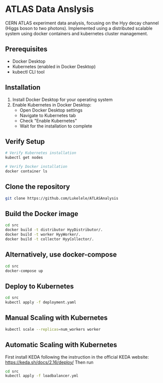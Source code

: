 # ATLAS Data Anslysis

CERN ATLAS experiment data analysis, focusing on the Hyy decay channel (Higgs boson to two photons). Implemented using a distributed scalable system using docker containers and kubernetes cluster management.

## Prerequisites

* Docker Desktop
* Kubernetes (enabled in Docker Desktop)
* kubectl CLI tool

## Installation

1. Install Docker Desktop for your operating system
2. Enable Kubernetes in Docker Desktop:
   * Open Docker Desktop settings
   * Navigate to Kubernetes tab
   * Check "Enable Kubernetes"
   * Wait for the installation to complete

## Verify Setup

```bash
# Verify Kubernetes installation
kubectl get nodes

# Verify Docker installation
docker container ls
```

## Clone the repository
```bash
git clone https://github.com/Lukelele/ATLASAnalysis
```

## Build the Docker image
```bash
cd src
docker build -t distributor HyyDistributor/.
docker build -t worker HyyWorker/.
docker build -t collector HyyCollector/.
```

## Alternatively, use docker-compose
```bash
cd src
docker-compose up
```

## Deploy to Kubernetes
```bash
cd src
kubectl apply -f deployment.yaml
```

## Manual Scaling with Kubernetes
```bash
kubectl scale --replicas=num_workers worker
```

## Automatic Scaling with Kubernetes
First install KEDA following the instruction in the official KEDA website: https://keda.sh/docs/2.16/deploy/
Then run
```bash
cd src
kubectl apply -f loadbalancer.yml
```
